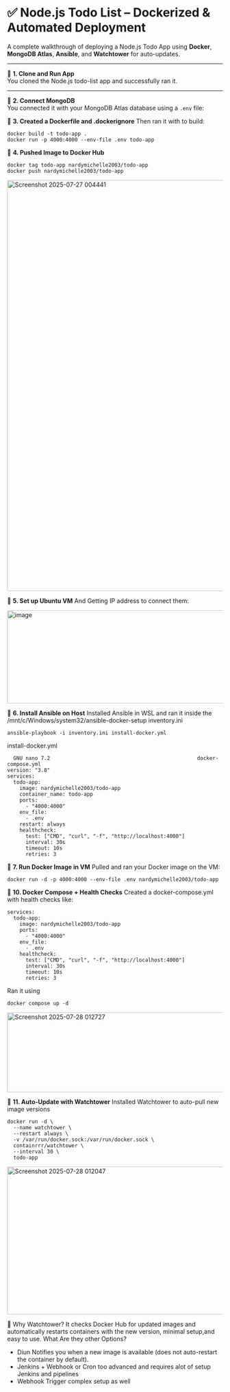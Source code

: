 # ✅ Node.js Todo List – Dockerized & Automated Deployment

A complete walkthrough of deploying a Node.js Todo App using **Docker**, **MongoDB Atlas**, **Ansible**, and **Watchtower** for auto-updates.

---

🔹 **1. Clone and Run App**  
You cloned the Node.js todo-list app and successfully ran it.

---

🔹 **2. Connect MongoDB**  
You connected it with your MongoDB Atlas database using a `.env` file:


🔹 **3. Created a Dockerfile and .dockerignore**
Then ran it with to build:
```
docker build -t todo-app .
docker run -p 4000:4000 --env-file .env todo-app
```
🔹 **4. Pushed Image to Docker Hub**
```
docker tag todo-app nardymichelle2003/todo-app
docker push nardymichelle2003/todo-app
```
<img width="1896" height="959" alt="Screenshot 2025-07-27 004441" src="https://github.com/user-attachments/assets/ae6d0552-b538-4a0a-bb88-2e2954fb78ba" />

🔹 **5. Set up Ubuntu VM**
And Getting IP address to connect them:

<img width="814" height="217" alt="image" src="https://github.com/user-attachments/assets/2146f473-831b-4d8d-a228-d995d9a235eb" />

🔹 **6. Install Ansible on Host**
Installed Ansible in WSL and ran it inside the /mnt/c/Windows/system32/ansible-docker-setup
inventory.ini
```
ansible-playbook -i inventory.ini install-docker.yml
```
install-docker.yml
```
  GNU nano 7.2                                                docker-compose.yml                                                         version: "3.8"
services:
  todo-app:
    image: nardymichelle2003/todo-app
    container_name: todo-app
    ports:
      - "4000:4000"
    env_file:
      - .env
    restart: always
    healthcheck:
      test: ["CMD", "curl", "-f", "http://localhost:4000"]
      interval: 30s
      timeout: 10s
      retries: 3

```
🔹 **7. Run Docker Image in VM**
Pulled and ran your Docker image on the VM:
```
docker run -d -p 4000:4000 --env-file .env nardymichelle2003/todo-app
```

🔹 **10. Docker Compose + Health Checks**
Created a docker-compose.yml with health checks like:
```
services:
  todo-app:
    image: nardymichelle2003/todo-app
    ports:
      - "4000:4000"
    env_file:
      - .env
    healthcheck:
      test: ["CMD", "curl", "-f", "http://localhost:4000"]
      interval: 30s
      timeout: 10s
      retries: 3
```
Ran it using 
```
docker compose up -d
```
<img width="1243" height="186" alt="Screenshot 2025-07-28 012727" src="https://github.com/user-attachments/assets/205696e3-cb82-4cd5-8217-72abe20b4e52" />

🔹 **11. Auto-Update with Watchtower**
Installed Watchtower to auto-pull new image versions
```
docker run -d \
  --name watchtower \
  --restart always \
  -v /var/run/docker.sock:/var/run/docker.sock \
  containrrr/watchtower \
  --interval 30 \
  todo-app

```
<img width="742" height="345" alt="Screenshot 2025-07-28 012047" src="https://github.com/user-attachments/assets/cdd05bcc-4d3e-42cd-8a69-a4c907e6b4fd" />

🧠 Why Watchtower?
It checks Docker Hub for updated images and automatically restarts containers with the new version, minimal setup,and easy to use.
What Are they other Options?
- Diun Notifies you when a new image is available (does not auto-restart the container by default).
- Jenkins + Webhook or Cron too advanced and requires alot of setup Jenkins and pipelines
- Webhook Trigger complex setup as well
